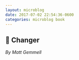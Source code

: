 ```yaml
---
layout: microblog
date: 2017-07-02 22:54:36-0600
categories: microblog book
---
```

## 📖 Changer
*By Matt Gemmell*